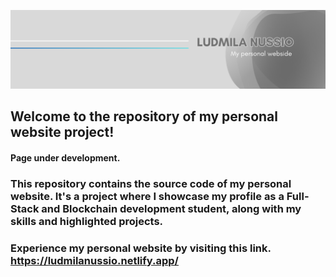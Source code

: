 ![my web](my-web-1.png)

## Welcome to the repository of my personal website project!
####  Page under development.

### This repository contains the source code of my personal website. It's a project where I showcase my profile as a Full-Stack and Blockchain development student, along with my skills and highlighted projects.

### Experience my personal website by visiting this link. https://ludmilanussio.netlify.app/
